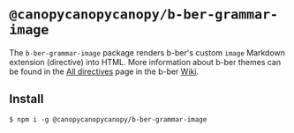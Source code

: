 # `@canopycanopycanopy/b-ber-grammar-image`

The `b-ber-grammar-image` package renders b-ber's custom `image` Markdown extension (directive) into HTML. More information about b-ber themes can be found in the [All directives](https://github.com/triplecanopy/b-ber/wiki/all-directives) page in the b-ber [Wiki](https://github.com/triplecanopy/b-ber/wiki/all-directives).

## Install

```
$ npm i -g @canopycanopycanopy/b-ber-grammar-image
```

